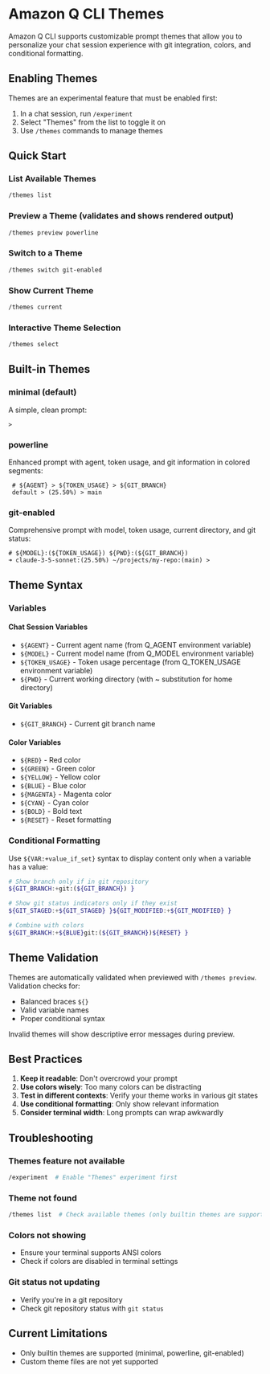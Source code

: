 # Amazon Q CLI Themes

Amazon Q CLI supports customizable prompt themes that allow you to personalize your chat session experience with git integration, colors, and conditional formatting.

## Enabling Themes

Themes are an experimental feature that must be enabled first:

1. In a chat session, run `/experiment`
2. Select "Themes" from the list to toggle it on
3. Use `/themes` commands to manage themes

## Quick Start

### List Available Themes
```bash
/themes list
```

### Preview a Theme (validates and shows rendered output)
```bash
/themes preview powerline
```

### Switch to a Theme
```bash
/themes switch git-enabled
```

### Show Current Theme
```bash
/themes current
```

### Interactive Theme Selection
```bash
/themes select
```

## Built-in Themes

### minimal (default)
A simple, clean prompt:
```
>
```

### powerline
Enhanced prompt with agent, token usage, and git information in colored segments:
```
 # ${AGENT} > ${TOKEN_USAGE} > ${GIT_BRANCH}
 default > (25.50%) > main
```

### git-enabled
Comprehensive prompt with model, token usage, current directory, and git status:
```
# ${MODEL}:(${TOKEN_USAGE}) ${PWD}:(${GIT_BRANCH})
➜ claude-3-5-sonnet:(25.50%) ~/projects/my-repo:(main) >
```

## Theme Syntax

### Variables

#### Chat Session Variables
- `${AGENT}` - Current agent name (from Q_AGENT environment variable)
- `${MODEL}` - Current model name (from Q_MODEL environment variable)
- `${TOKEN_USAGE}` - Token usage percentage (from Q_TOKEN_USAGE environment variable)
- `${PWD}` - Current working directory (with ~ substitution for home directory)

#### Git Variables
- `${GIT_BRANCH}` - Current git branch name

#### Color Variables
- `${RED}` - Red color
- `${GREEN}` - Green color
- `${YELLOW}` - Yellow color
- `${BLUE}` - Blue color
- `${MAGENTA}` - Magenta color
- `${CYAN}` - Cyan color
- `${BOLD}` - Bold text
- `${RESET}` - Reset formatting

### Conditional Formatting

Use `${VAR:+value_if_set}` syntax to display content only when a variable has a value:

```bash
# Show branch only if in git repository
${GIT_BRANCH:+git:(${GIT_BRANCH}) }

# Show git status indicators only if they exist
${GIT_STAGED:+${GIT_STAGED} }${GIT_MODIFIED:+${GIT_MODIFIED} }

# Combine with colors
${GIT_BRANCH:+${BLUE}git:(${GIT_BRANCH})${RESET} }
```

## Theme Validation

Themes are automatically validated when previewed with `/themes preview`. Validation checks for:
- Balanced braces `${}`
- Valid variable names
- Proper conditional syntax

Invalid themes will show descriptive error messages during preview.

## Best Practices

1. **Keep it readable**: Don't overcrowd your prompt
2. **Use colors wisely**: Too many colors can be distracting
3. **Test in different contexts**: Verify your theme works in various git states
4. **Use conditional formatting**: Only show relevant information
5. **Consider terminal width**: Long prompts can wrap awkwardly

## Troubleshooting

### Themes feature not available
```bash
/experiment  # Enable "Themes" experiment first
```

### Theme not found
```bash
/themes list  # Check available themes (only builtin themes are supported)
```

### Colors not showing
- Ensure your terminal supports ANSI colors
- Check if colors are disabled in terminal settings

### Git status not updating
- Verify you're in a git repository
- Check git repository status with `git status`

## Current Limitations

- Only builtin themes are supported (minimal, powerline, git-enabled)
- Custom theme files are not yet supported
